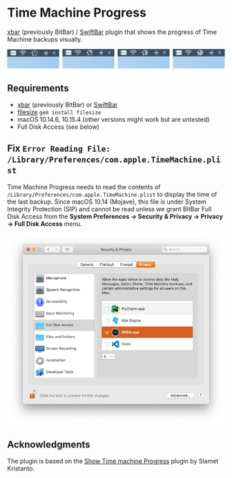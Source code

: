 # Time Machine Progress

[xbar](https://xbarapp.com/) (previously BitBar) / [SwiftBar](https://swiftbar.app/) plugin that shows the progress of Time Machine backups visually.

![Time Machine Progress Showcase](TMP-Showcase.png)

## Requirements

- [xbar](https://xbarapp.com/) (previously BitBar) or [SwiftBar](https://swiftbar.app/)
- [filesize](https://rubygems.org/gems/filesize/)
  `gem install filesize`
- macOS 10.14.6, 10.15.4
  (other versions might work but are untested)
- Full Disk Access (see below)

## Fix `Error Reading File: /Library/Preferences/com.apple.TimeMachine.plist`

Time Machine Progress needs to read the contents of `/Library/Preferences/com.apple.TimeMachine.plist` to display the time of the last backup. Since macOS 10.14 (Mojave), this file is under System Integrity Protection (SIP) and cannot be read unless we grant BitBar Full Disk Access from the **System Preferences → Security & Privacy → Privacy → Full Disk Access** menu.

![Full Disk Access setting](full_disk_access.png)

## Acknowledgments

The plugin is based on the [Show Time machine Progress](https://getbitbar.com/plugins/System/timemachine.2m.rb) plugin by Slamet Kristanto.
